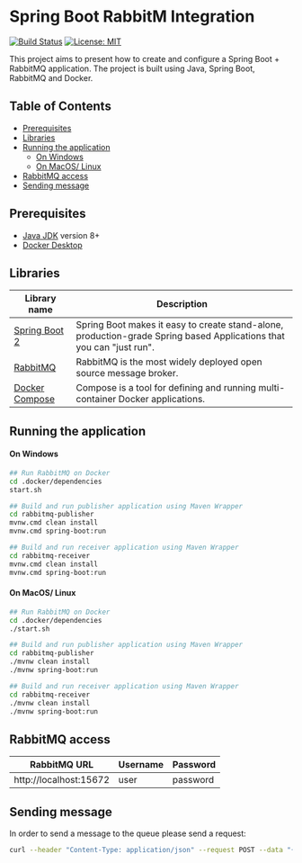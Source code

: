 # Spring Boot RabbitM Integration
[![Build Status](https://github.com/DanielMichalski/spring-boot-rabbitmq-integration/workflows/Java%20CI%20with%20Maven/badge.svg?branch=master)](https://github.com/DanielMichalski/spring-boot-rabbitmq-integration/actions?query=workflow%3A%22Java+CI+with+Maven%22)
[![License: MIT](https://img.shields.io/badge/License-MIT-yellow.svg)](https://github.com/DanielMichalski/spring-boot-java-swing-reservations/blob/master/LICENSE)

This project aims to present how to create and configure a Spring Boot + RabbitMQ application.
The project is built using Java, Spring Boot, RabbitMQ and Docker.

## Table of Contents
* [Prerequisites](#prerequisites)
* [Libraries](#libraries)
* [Running the application](#running-the-application)
    * [On Windows](#on-windows)
    * [On MacOS/ Linux](#on-macos-linux)
* [RabbitMQ access](#rabbitmq-access)
* [Sending message](#sending-message)

## Prerequisites
- [Java JDK](https://www.oracle.com/pl/java/technologies/javase-downloads.html) version 8+
- [Docker Desktop](https://www.docker.com/products/docker-desktop) 

## Libraries
| Library name                                                                                                     | Description                                                                                                                          |
|------------------------------------------------------------------------------------------------------------------|--------------------------------------------------------------------------------------------------------------------------------------|
| [Spring Boot 2](https://spring.io/projects/spring-boot)                                                          | Spring Boot makes it easy to create stand-alone, production-grade Spring based Applications that you can "just run".                 |
| [RabbitMQ](https://www.rabbitmq.com/)                                                                            | RabbitMQ is the most widely deployed open source message broker.                                                                     |
| [Docker Compose](https://docs.docker.com/compose/)                                                               | Compose is a tool for defining and running multi-container Docker applications.                                                      |

## Running the application
#### On Windows
```bash
## Run RabbitMQ on Docker
cd .docker/dependencies
start.sh

## Build and run publisher application using Maven Wrapper
cd rabbitmq-publisher
mvnw.cmd clean install
mvnw.cmd spring-boot:run

## Build and run receiver application using Maven Wrapper
cd rabbitmq-receiver
mvnw.cmd clean install
mvnw.cmd spring-boot:run
```

#### On MacOS/ Linux
```bash
## Run RabbitMQ on Docker
cd .docker/dependencies
./start.sh

## Build and run publisher application using Maven Wrapper
cd rabbitmq-publisher
./mvnw clean install
./mvnw spring-boot:run

## Build and run receiver application using Maven Wrapper
cd rabbitmq-receiver
./mvnw clean install
./mvnw spring-boot:run
```

## RabbitMQ access
| RabbitMQ URL            | Username     | Password   |
|-------------------------|--------------|----------- |
| http://localhost:15672  | user         | password   |

## Sending message
In order to send a message to the queue please send a request:
```bash
curl --header "Content-Type: application/json" --request POST --data "{\"firstName\":\"John\",\"lastName\":\"Black\"}" http://localhost:8080/api/messages
```
